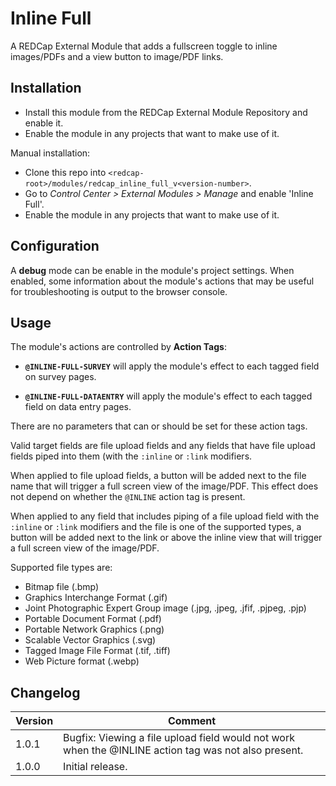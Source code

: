 # Inline Full

A REDCap External Module that adds a fullscreen toggle to inline images/PDFs and a view button to image/PDF links.

## Installation

- Install this module from the REDCap External Module Repository and enable it.
- Enable the module in any projects that want to make use of it.

Manual installation:

- Clone this repo into `<redcap-root>/modules/redcap_inline_full_v<version-number>`.
- Go to _Control Center > External Modules > Manage_ and enable 'Inline Full'.
- Enable the module in any projects that want to make use of it.

## Configuration

A **debug** mode can be enable in the module's project settings. When enabled, some information about the module's actions that may be useful for troubleshooting is output to the browser console.

## Usage

The module's actions are controlled by **Action Tags**: 

- **`@INLINE-FULL-SURVEY`** will apply the module's effect to each tagged field on survey pages.

- **`@INLINE-FULL-DATAENTRY`** will apply the module's effect to each tagged field on data entry pages.

There are no parameters that can or should be set for these action tags.

Valid target fields are file upload fields and any fields that have file upload fields piped into them (with the `:inline` or `:link` modifiers.

When applied to file upload fields, a button will be added next to the file name that will trigger a full screen view of the image/PDF. This effect does not depend on whether the `@INLINE` action tag is present.

When applied to any field that includes piping of a file upload field with the `:inline` or `:link` modifiers and the file is one of the supported types, a button will be added next to the link or above the inline view that will trigger a full screen view of the image/PDF.

Supported file types are: 
- Bitmap file (.bmp)
- Graphics Interchange Format (.gif)
- Joint Photographic Expert Group image (.jpg, .jpeg, .jfif, .pjpeg, .pjp)
- Portable Document Format (.pdf)
- Portable Network Graphics (.png)
- Scalable Vector Graphics (.svg)
- Tagged Image File Format (.tif, .tiff)
- Web Picture format (.webp)

## Changelog

Version | Comment
------- | -------------
1.0.1   | Bugfix: Viewing a file upload field would not work when the @INLINE action tag was not also present.
1.0.0   | Initial release.